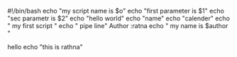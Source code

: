 #!/bin/bash
 echo "my script name is $o"
 echo "first parameter is $1"
echo "sec parametr is $2"
echo "hello world"
echo "name"
echo "calender"
echo " my first script "
echo " pipe line"
Author :ratna
echo " my name is $author "


hello
echo "this is rathna"
